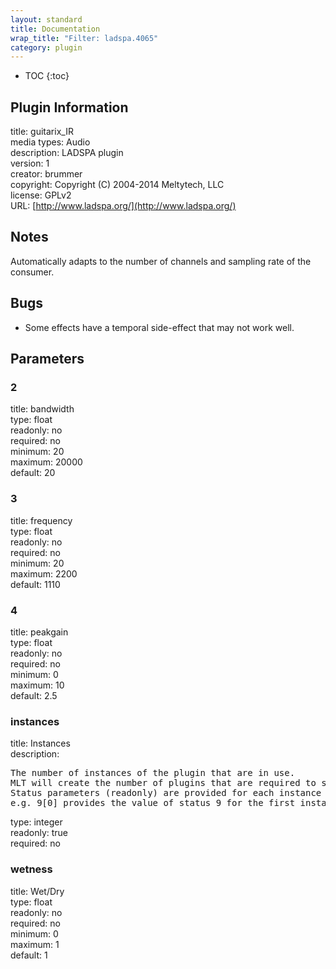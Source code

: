```yaml
---
layout: standard
title: Documentation
wrap_title: "Filter: ladspa.4065"
category: plugin
---
```

* TOC
{:toc}

## Plugin Information

title: guitarix_IR  
media types:
Audio  
description: LADSPA plugin  
version: 1  
creator: brummer  
copyright: Copyright (C) 2004-2014 Meltytech, LLC  
license: GPLv2  
URL: [http://www.ladspa.org/](http://www.ladspa.org/)  

## Notes

Automatically adapts to the number of channels and sampling rate of the consumer.

## Bugs

* Some effects have a temporal side-effect that may not work well.


## Parameters

### 2

title: bandwidth    
type: float  
readonly: no  
required: no  
minimum: 20  
maximum: 20000  
default: 20  

### 3

title: frequency    
type: float  
readonly: no  
required: no  
minimum: 20  
maximum: 2200  
default: 1110  

### 4

title: peakgain    
type: float  
readonly: no  
required: no  
minimum: 0  
maximum: 10  
default: 2.5  

### instances

title: Instances    
description:
<pre>
The number of instances of the plugin that are in use.
MLT will create the number of plugins that are required to support the number of audio channels.
Status parameters (readonly) are provided for each instance and are accessed by specifying the instance number after the identifier (starting at zero).
e.g. 9[0] provides the value of status 9 for the first instance.
</pre>
type: integer  
readonly: true  
required: no  

### wetness

title: Wet/Dry    
type: float  
readonly: no  
required: no  
minimum: 0  
maximum: 1  
default: 1  

